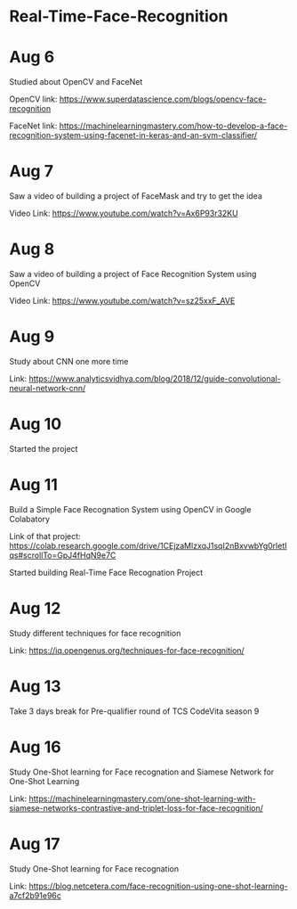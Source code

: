 # Real-Time-Face-Recognition

# Aug 6
  Studied about OpenCV and FaceNet
  
  OpenCV link: https://www.superdatascience.com/blogs/opencv-face-recognition
  
  FaceNet link: https://machinelearningmastery.com/how-to-develop-a-face-recognition-system-using-facenet-in-keras-and-an-svm-classifier/
# Aug 7
  Saw a video of building a project of FaceMask and try to get the idea
  
  Video Link: https://www.youtube.com/watch?v=Ax6P93r32KU
# Aug 8
  Saw a video of building a project of Face Recognition System using OpenCV
  
  Video Link: https://www.youtube.com/watch?v=sz25xxF_AVE
# Aug 9
  Study about CNN one more time
  
  Link: https://www.analyticsvidhya.com/blog/2018/12/guide-convolutional-neural-network-cnn/
# Aug 10 
  Started the project
# Aug 11
  Build a Simple Face Recognation System using OpenCV in Google Colabatory
  
  Link of that project: https://colab.research.google.com/drive/1CEjzaMlzxqJ1sqI2nBxvwbYg0rletIqs#scrollTo=GpJ4fHqN9e7C
  
  Started building Real-Time Face Recognation Project 
  
 # Aug 12
  Study different techniques for face recognition
  
  Link: https://iq.opengenus.org/techniques-for-face-recognition/
  
  # Aug 13
   Take 3 days break for Pre-qualifier round of TCS CodeVita season 9
   
  # Aug 16
   Study One-Shot learning for Face recognation and Siamese Network for One-Shot Learning
   
   Link: https://machinelearningmastery.com/one-shot-learning-with-siamese-networks-contrastive-and-triplet-loss-for-face-recognition/
   
  # Aug 17
   Study One-Shot learning for Face recognation
   
   Link: https://blog.netcetera.com/face-recognition-using-one-shot-learning-a7cf2b91e96c
   
